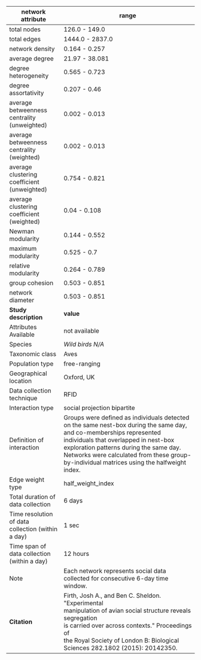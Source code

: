 network attribute|range
---|---
total nodes|126.0 - 149.0
total edges|1444.0 - 2837.0
network density|0.164 - 0.257
average degree|21.97 - 38.081
degree heterogeneity|0.565 - 0.723
degree assortativity|0.207 - 0.46
average betweenness centrality (unweighted)|0.002 - 0.013
average betweenness centrality (weighted)|0.002 - 0.013
average clustering coefficient (unweighted)|0.754 - 0.821
average clustering coefficient (weighted)|0.04 - 0.108
Newman modularity|0.144 - 0.552
maximum modularity|0.525 - 0.7
relative modularity|0.264 - 0.789
group cohesion|0.503 - 0.851
network diameter|0.503 - 0.851
**Study description**|**value**
Attributes Available|not available
Species|*Wild birds N/A*
Taxonomic class|Aves
Population type|free-ranging
Geographical location|Oxford, UK
Data collection technique|RFID
Interaction type|social projection bipartite
Definition of interaction|Groups were defined as individuals detected on the same nest-box during the same day, and co-memberships represented individuals that overlapped in nest-box exploration patterns during the same day. Networks were calculated from these group-by-individual matrices using the halfweight index.
Edge weight type|half_weight_index
Total duration of data collection|6 days
Time resolution of data collection (within a day)|1 sec
Time span of data collection (within a day)|12 hours
Note|Each network represents social data collected for consecutive 6-day time window.
**Citation** | Firth, Josh A., and Ben C. Sheldon. "Experimental <br> manipulation of avian social structure reveals segregation <br> is carried over across contexts." Proceedings of <br> the Royal Society of London B: Biological <br> Sciences 282.1802 (2015): 20142350.